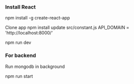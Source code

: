 ### Install React
npm install -g create-react-app

Clone app
npm install
update src/constant.js 
API_DOMAIN = 'http://localhost:8000/'

npm run dev

### For backend
Run mongodb in background

npm run start
